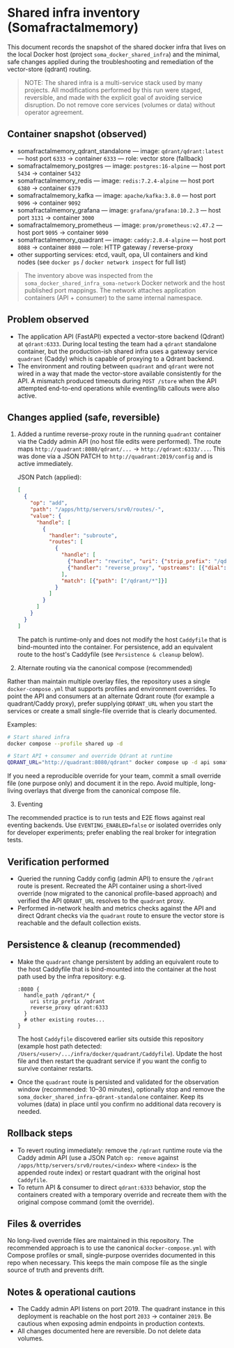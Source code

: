 # Shared infra inventory (Somafractalmemory)

This document records the snapshot of the shared docker infra that lives on the
local Docker host (project `soma_docker_shared_infra`) and the minimal, safe
changes applied during the troubleshooting and remediation of the vector-store
(qdrant) routing.

> NOTE: The shared infra is a multi-service stack used by many projects. All
> modifications performed by this run were staged, reversible, and made with
> the explicit goal of avoiding service disruption. Do not remove core services
> (volumes or data) without operator agreement.

## Container snapshot (observed)

- somafractalmemory_qdrant_standalone — image: `qdrant/qdrant:latest` — host port `6333` → container `6333` — role: vector store (fallback)
- somafractalmemory_postgres — image: `postgres:16-alpine` — host port `5434` → container `5432`
- somafractalmemory_redis — image: `redis:7.2.4-alpine` — host port `6380` → container `6379`
- somafractalmemory_kafka — image: `apache/kafka:3.8.0` — host port `9096` → container `9092`
- somafractalmemory_grafana — image: `grafana/grafana:10.2.3` — host port `3131` → container `3000`
- somafractalmemory_prometheus — image: `prom/prometheus:v2.47.2` — host port `9095` → container `9090`
- somafractalmemory_quadrant — image: `caddy:2.8.4-alpine` — host port `8088` → container `8080` — role: HTTP gateway / reverse-proxy
- other supporting services: etcd, vault, opa, UI containers and kind nodes (see `docker ps` / `docker network inspect` for full list)

> The inventory above was inspected from the `soma_docker_shared_infra_soma-network`
> Docker network and the host published port mappings. The network attaches
> application containers (API + consumer) to the same internal namespace.

## Problem observed

- The application API (FastAPI) expected a vector-store backend (Qdrant) at
  `qdrant:6333`. During local testing the team had a `qdrant` standalone
  container, but the production-ish shared infra uses a gateway service
  `quadrant` (Caddy) which is capable of proxying to a Qdrant backend.
- The environment and routing between `quadrant` and `qdrant` were not wired in
  a way that made the vector-store available consistently for the API. A
  mismatch produced timeouts during `POST /store` when the API attempted
  end-to-end operations while eventing/lib callouts were also active.

## Changes applied (safe, reversible)

1. Added a runtime reverse-proxy route in the running `quadrant` container via
   the Caddy admin API (no host file edits were performed). The route maps
   `http://quadrant:8080/qdrant/...` → `http://qdrant:6333/...`. This was done
   via a JSON PATCH to `http://quadrant:2019/config` and is active immediately.

   JSON Patch (applied):

   ```json
   [
     {
       "op": "add",
       "path": "/apps/http/servers/srv0/routes/-",
       "value": {
         "handle": [
           {
             "handler": "subroute",
             "routes": [
               {
                 "handle": [
                   {"handler": "rewrite", "uri": {"strip_prefix": "/qdrant"}},
                   {"handler": "reverse_proxy", "upstreams": [{"dial": "qdrant:6333"}]}
                 ],
                 "match": [{"path": ["/qdrant/*"]}]
               }
             ]
           }
         ]
       }
     }
   ]
   ```

   The patch is runtime-only and does not modify the host `Caddyfile` that is
   bind-mounted into the container. For persistence, add an equivalent route to
   the host's Caddyfile (see `Persistence & cleanup` below).

2. Alternate routing via the canonical compose (recommended)

Rather than maintain multiple overlay files, the repository uses a single
`docker-compose.yml` that supports profiles and environment overrides. To
point the API and consumers at an alternate Qdrant route (for example a
quadrant/Caddy proxy), prefer supplying `QDRANT_URL` when you start the
services or create a small single-file override that is clearly documented.

Examples:

```bash
# Start shared infra
docker compose --profile shared up -d

# Start API + consumer and override Qdrant at runtime
QDRANT_URL="http://quadrant:8080/qdrant" docker compose up -d api somafractalmemory_kube
```

If you need a reproducible override for your team, commit a small override
file (one purpose only) and document it in the repo. Avoid multiple, long-
living overlays that diverge from the canonical compose file.

3. Eventing

The recommended practice is to run tests and E2E flows against real eventing
backends. Use `EVENTING_ENABLED=false` or isolated overrides only for
developer experiments; prefer enabling the real broker for integration tests.

## Verification performed

- Queried the running Caddy config (admin API) to ensure the `/qdrant` route
  is present.
Recreated the API container using a short-lived override (now migrated to the canonical profile-based approach)
  and verified the API `QDRANT_URL` resolves to the `quadrant` proxy.
- Performed in-network health and metrics checks against the API and direct
  Qdrant checks via the `quadrant` route to ensure the vector store is
  reachable and the default collection exists.

## Persistence & cleanup (recommended)

- Make the `quadrant` change persistent by adding an equivalent route to the
  host Caddyfile that is bind-mounted into the container at
  the host path used by the infra repository: e.g.

  ```caddy
  :8080 {
    handle_path /qdrant/* {
      uri strip_prefix /qdrant
      reverse_proxy qdrant:6333
    }
    # other existing routes...
  }
  ```

  The host `Caddyfile` discovered earlier sits outside this repository
  (example host path detected: `/Users/<user>/.../infra/docker/quadrant/Caddyfile`).
  Update the host file and then restart the quadrant service if you want the
  config to survive container restarts.

- Once the `quadrant` route is persisted and validated for the observation
  window (recommended: 10–30 minutes), optionally stop and remove the
  `soma_docker_shared_infra-qdrant-standalone` container. Keep its volumes
  (data) in place until you confirm no additional data recovery is needed.

## Rollback steps

- To revert routing immediately: remove the `/qdrant` runtime route via the
  Caddy admin API (use a JSON Patch `op: remove` against
  `/apps/http/servers/srv0/routes/<index>` where `<index>` is the appended
  route index) or restart quadrant with the original host `Caddyfile`.
- To return API & consumer to direct `qdrant:6333` behavior, stop the
  containers created with a temporary override and
  recreate them with the original compose command (omit the override).

## Files & overrides

No long-lived override files are maintained in this repository. The recommended
approach is to use the canonical `docker-compose.yml` with Compose profiles or
small, single-purpose overrides documented in this repo when necessary. This
keeps the main compose file as the single source of truth and prevents drift.

## Notes & operational cautions

- The Caddy admin API listens on port 2019. The quadrant instance in this
  deployment is reachable on the host port `2033` → container `2019`.
  Be cautious when exposing admin endpoints in production contexts.
- All changes documented here are reversible. Do not delete data volumes.

